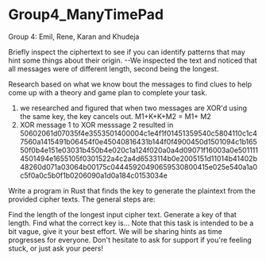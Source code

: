 # Group4_ManyTimePad
Group 4: Emil, Rene, Karan and Khudeja


Briefly inspect the ciphertext to see if you can identify patterns that may hint some things about their origin.
--We inspected the text and noticed that all messages were of different length, second being the longest.

Research based on what we know bout the messages to find clues to help come up with a theory and game plan to complete your task.
1. we researched and figured that when two messages are XOR'd using the same key, the key cancels out. M1+K+K+M2 = M1+ M2
2. XOR message 1 to XOR messsage 2 resulted in
   50602061d07035f4e3553501400004c1e4f1f01451359540c5804110c1c47560a1415491b06454f0e45040816431b144f0f4900450d1501094c1b16550f0b4e151e03031b450b4e020c1a124f020a0a4d09071f16003a0e5011114501494e1655105f0301522a4c2a4d6533114b0e2005151d11014b41402b48260d071a03064b00175c04445920490659530800415e025e540a1a0c5f0a0c5b0f1b0206090a1d0a184c0153034e


Write a program in Rust that finds the key to generate the plaintext from the provided cipher texts.
The general steps are:

Find the length of the longest input cipher text. 
Generate a key of that length.
Find what the correct key is...
Note that this task is intended to be a bit vague, give it your best effort. We will be sharing hints as time progresses for everyone. Don't hesitate to ask for support if you're feeling stuck, or just ask your peers!

